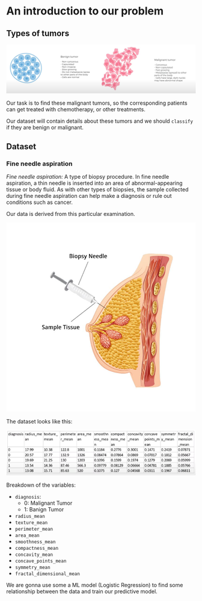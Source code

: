 # An introduction to our problem

## Types of tumors

![image](Images/img1.png)

Our task is to find these malignant tumors, so the corresponding patients can get treated with chemotherapy, or other treatments.

Our dataset will contain details about these tumors and we should ```classify``` if they are benign or malignant.

## Dataset

### Fine needle aspiration
*Fine needle aspiration:* A type of biopsy procedure. In fine needle aspiration, a thin needle is inserted into an area of abnormal-appearing tissue or body fluid. As with other types of biopsies, the sample collected during fine needle aspiration can help make a diagnosis or rule out conditions such as cancer.

Our data is derived from this particular examination.

![image](Images/img2.jpg)

The dataset looks like this:

![image](Images/img3.png) 

Breakdown of the variables:
* ```diagnosis```:
    - 0: Malignant Tumor
    - 1: Banign Tumor
* ```radius_mean```
* ```texture_mean```
* ```perimeter_mean```
* ```area_mean```
* ```smoothness_mean```
* ```compactness_mean```
* ```concavity_mean```
* ```concave_points_mean```
* ```symmetry_mean```
* ```fractal_dimensional_mean```

We are gonna use some a ML model (Logistic Regression) to find some relationship between the data and train our predictive model.
